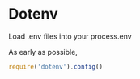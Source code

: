 # Dotenv

Load .env files into your process.env

As early as possible, 

```js
require('dotenv').config()
```

